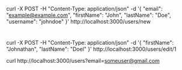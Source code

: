 curl -X POST -H "Content-Type: application/json" -d '{
  "email": "example@example.com",
  "firstName": "John",
  "lastName": "Doe",
  "username": "johndoe"
}' http://localhost:3000/users/new

# 

curl -X POST -H "Content-Type: application/json" -d '{
  "firstName": "Johnathan",
  "lastName": "Doel"
}' http://localhost:3000/users/edit/1



curl http://localhost:3000/users?email=someuser@gmail.com


